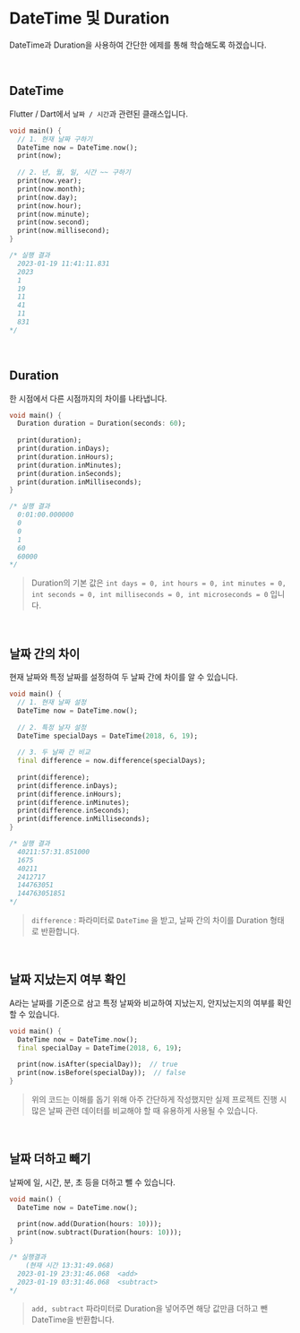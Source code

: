 # DateTime 및 Duration

DateTime과 Duration을 사용하여 간단한 에제를 통해 학습해도록 하겠습니다.

<br />

## DateTime

Flutter / Dart에서 `날짜 / 시간`과 관련된 클래스입니다.

``` dart
void main() {
  // 1. 현재 날짜 구하기
  DateTime now = DateTime.now();
  print(now);
  
  // 2. 년, 월, 일, 시간 ~~ 구하기
  print(now.year);
  print(now.month);
  print(now.day);
  print(now.hour);
  print(now.minute);
  print(now.second);
  print(now.millisecond);
}

/* 실행 결과
  2023-01-19 11:41:11.831
  2023
  1
  19
  11
  41
  11
  831
*/
```

<br />

## Duration

한 시점에서 다른 시점까지의 차이를 나타냅니다.

``` dart
void main() {
  Duration duration = Duration(seconds: 60);
  
  print(duration);
  print(duration.inDays);
  print(duration.inHours);
  print(duration.inMinutes);
  print(duration.inSeconds);
  print(duration.inMilliseconds);
}

/* 실행 결과
  0:01:00.000000
  0
  0
  1
  60
  60000
*/
```

> Duration의 기본 값은 `int days = 0, int hours = 0, int minutes = 0, int seconds = 0, int milliseconds = 0, int microseconds = 0` 입니다.

<br />

## 날짜 간의 차이

현재 날짜와 특정 날짜를 설정하여 두 날짜 간에 차이를 알 수 있습니다.

``` dart
void main() {
  // 1. 현재 날짜 설정
  DateTime now = DateTime.now();
  
  // 2. 특정 날자 설정
  DateTime specialDays = DateTime(2018, 6, 19);
  
  // 3. 두 날짜 간 비교
  final difference = now.difference(specialDays);
  
  print(difference);
  print(difference.inDays);
  print(difference.inHours);
  print(difference.inMinutes);
  print(difference.inSeconds);
  print(difference.inMilliseconds);
}

/* 실행 결과
  40211:57:31.851000
  1675
  40211
  2412717
  144763051
  144763051851
*/
```

> `difference` : 파라미터로 `DateTime` 을 받고, 날짜 간의 차이를 Duration 형태로 반환합니다.

<br />

## 날짜 지났는지 여부 확인

A라는 날짜를 기준으로 삼고 특정 날짜와 비교하여 지났는지, 안지났는지의 여부를 확인할 수 있습니다.

``` dart
void main() {
  DateTime now = DateTime.now();
  final specialDay = DateTime(2018, 6, 19);
  
  print(now.isAfter(specialDay));  // true
  print(now.isBefore(specialDay));  // false
}
```

> 위의 코드는 이해를 돕기 위해 아주 간단하게 작성했지만 실제 프로젝트 진행 시 많은 날짜 관련 데이터를 비교해야 할 때 유용하게 사용될 수 있습니다.

<br />

## 날짜 더하고 빼기

날짜에 일, 시간, 분, 초 등을 더하고 뺄 수 있습니다.

```dart
void main() {
  DateTime now = DateTime.now();
  
  print(now.add(Duration(hours: 10)));
  print(now.subtract(Duration(hours: 10)));
}

/* 실행결과
	(현재 시간 13:31:49.068)
  2023-01-19 23:31:46.068  <add>
  2023-01-19 03:31:46.068  <subtract>
*/
```

> `add, subtract` 파라미터로 Duration을 넣어주면 해당 값만큼 더하고 뺀 DateTime을 반환합니다.